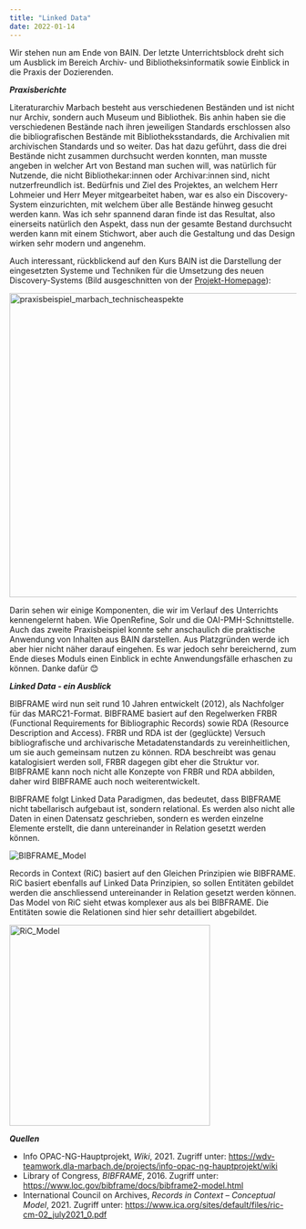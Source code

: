 ```yaml
---
title: "Linked Data"
date: 2022-01-14
---
```

Wir stehen nun am Ende von BAIN. Der letzte Unterrichtsblock dreht sich um Ausblick im Bereich Archiv- und Bibliotheksinformatik sowie Einblick in die Praxis der Dozierenden.

***Praxisberichte***

Literaturarchiv Marbach besteht aus verschiedenen Beständen und ist nicht nur Archiv, sondern auch Museum und Bibliothek. Bis anhin haben sie die verschiedenen Bestände nach ihren jeweiligen Standards erschlossen also die bibliografischen Bestände mit Bibliotheksstandards, die Archivalien mit archivischen Standards und so weiter. Das hat dazu geführt, dass die drei Bestände nicht zusammen durchsucht werden konnten, man musste angeben in welcher Art von Bestand man suchen will, was natürlich für Nutzende, die nicht Bibliothekar:innen oder Archivar:innen sind, nicht nutzerfreundlich ist. Bedürfnis und Ziel des Projektes, an welchem Herr Lohmeier und Herr Meyer mitgearbeitet haben, war es also ein Discovery-System einzurichten, mit welchem über alle Bestände hinweg gesucht werden kann. Was ich sehr spannend daran finde ist das Resultat, also einerseits natürlich den Aspekt, dass nun der gesamte Bestand durchsucht werden kann mit einem Stichwort, aber auch die Gestaltung und das Design wirken sehr modern und angenehm.

Auch interessant, rückblickend auf den Kurs BAIN ist die Darstellung der eingesetzten Systeme und Techniken für die Umsetzung des neuen Discovery-Systems (Bild ausgeschnitten von der <a href='https://wdv-teamwork.dla-marbach.de/projects/info-opac-ng-hauptprojekt/wiki'>Projekt-Homepage</a>):

<img width="533" alt="praxisbeispiel_marbach_technischeaspekte" src="https://user-images.githubusercontent.com/74451681/151754421-25da4f65-577c-4c4a-b0b1-f4ed88aa702e.PNG">

Darin sehen wir einige Komponenten, die wir im Verlauf des Unterrichts kennengelernt haben. Wie OpenRefine, Solr und die OAI-PMH-Schnittstelle.
Auch das zweite Praxisbeispiel konnte sehr anschaulich die praktische Anwendung von Inhalten aus BAIN darstellen. Aus Platzgründen werde ich aber hier nicht näher darauf eingehen.
Es war jedoch sehr bereichernd, zum Ende dieses Moduls einen Einblick in echte Anwendungsfälle erhaschen zu können. Danke dafür 😊

***Linked Data - ein Ausblick***

BIBFRAME wird nun seit rund 10 Jahren entwickelt (2012), als Nachfolger für das MARC21-Format. BIBFRAME basiert auf den Regelwerken FRBR (Functional Requirements for Bibliographic Records) sowie RDA (Resource Description and Access). FRBR und RDA ist der (geglückte) Versuch bibliografische und archivarische Metadatenstandards zu vereinheitlichen, um sie auch gemeinsam nutzen zu können. RDA beschreibt was genau katalogisiert werden soll, FRBR dagegen gibt eher die Struktur vor. BIBFRAME kann noch nicht alle Konzepte von FRBR und RDA abbilden, daher wird BIBFRAME auch noch weiterentwickelt.

BIBFRAME folgt Linked Data Paradigmen, das bedeutet, dass BIBFRAME nicht tabellarisch aufgebaut ist, sondern relational. Es werden also nicht alle Daten in einen Datensatz geschrieben, sondern es werden einzelne Elemente erstellt, die dann untereinander in Relation gesetzt werden können.

![BIBFRAME_Model](https://user-images.githubusercontent.com/74451681/151756607-c87a318d-4863-4bff-8c0f-f8f712887db2.jpg)

Records in Context (RiC) basiert auf den Gleichen Prinzipien wie BIBFRAME. RiC basiert ebenfalls auf Linked Data Prinzipien, so sollen Entitäten gebildet werden die anschliessend untereinander in Relation gesetzt werden können. Das Model von RiC sieht etwas komplexer aus als bei BIBFRAME. Die Entitäten sowie die Relationen sind hier sehr detailliert abgebildet.

<img width="352" alt="RiC_Model" src="https://user-images.githubusercontent.com/74451681/151758007-c1419fda-a220-4b97-85f5-cc57436a7d27.PNG">

***Quellen***

-	Info OPAC-NG-Hauptprojekt, *Wiki*, 2021. Zugriff unter: https://wdv-teamwork.dla-marbach.de/projects/info-opac-ng-hauptprojekt/wiki
-	Library of Congress, *BIBFRAME*, 2016. Zugriff unter: https://www.loc.gov/bibframe/docs/bibframe2-model.html
-	International Council on Archives, *Records in Context – Conceptual Model*, 2021. Zugriff unter: https://www.ica.org/sites/default/files/ric-cm-02_july2021_0.pdf

